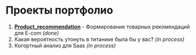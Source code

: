 # Проекты портфолио
1. [**Product_recommendation**](https://github.com/abozhkov30/public/blob/main/Product_recommendation_rus(part_2).ipynb) - Формирование товарных рекомендаций для E-com *(done)*
2. Какая вероятность утонуть в титанике была бы у вас? *(in process)*
3. Когортный анализ для Saas *(in process)*
